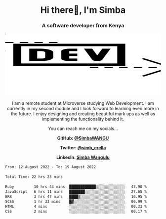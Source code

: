 
<h1 align="center"> Hi there👋, I'm Simba</h1>
<h3 align="center">A software developer from Kenya</h3>

<img src="/arrow-svgrepo-com.svg" margin="auto" width="100%" height="200px">


<p align="center">I am a remote student at Microverse studying Web Development. I am currently in my second module and I look forward to learning even more in the future. I enjoy designing and creating beautiful mark ups as well as implementing the functionality behind it.</p>

<p align="center">You can reach me on my socials... </p>

<div align="center">

__<p>  GitHub: [@SimbaWANGU](https://github.com/SimbaWANGU)__  </p>
__<p> Twitter: [@simb_erella](https://twitter.com/simb_erella)__ </p>
__<p> LinkesIn: [Simba Wangulu](https://www.linkedin.com/in/simba-wangulu/)__ </p>

</div>

<!--START_SECTION:waka-->

```text
From: 12 August 2022 - To: 19 August 2022

Total Time: 22 hrs 23 mins

Ruby         10 hrs 43 mins  ████████████░░░░░░░░░░░░░   47.90 %
JavaScript   6 hrs 11 mins   ███████░░░░░░░░░░░░░░░░░░   27.65 %
ERB          3 hrs 47 mins   ████▒░░░░░░░░░░░░░░░░░░░░   16.95 %
SCSS         1 hr 33 mins    █▓░░░░░░░░░░░░░░░░░░░░░░░   06.99 %
HTML         4 mins          ░░░░░░░░░░░░░░░░░░░░░░░░░   00.33 %
CSS          2 mins          ░░░░░░░░░░░░░░░░░░░░░░░░░   00.17 %
```

<!--END_SECTION:waka-->
